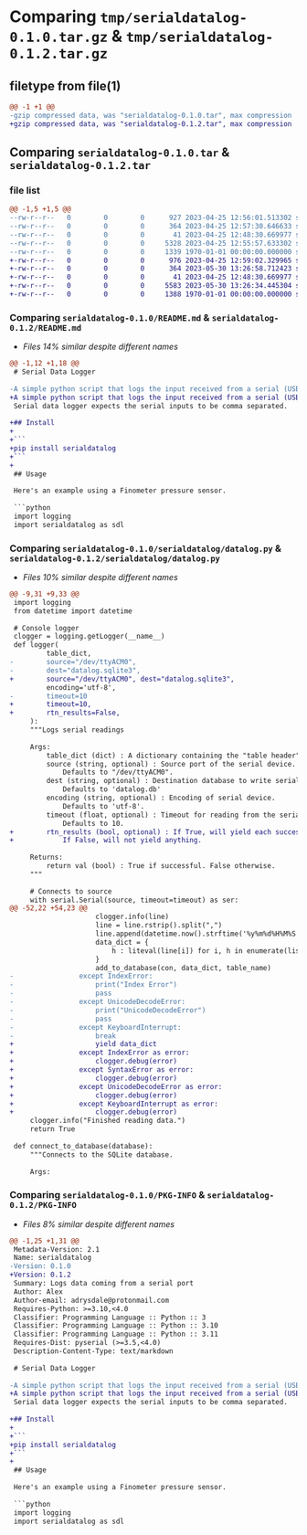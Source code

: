 # Comparing `tmp/serialdatalog-0.1.0.tar.gz` & `tmp/serialdatalog-0.1.2.tar.gz`

## filetype from file(1)

```diff
@@ -1 +1 @@
-gzip compressed data, was "serialdatalog-0.1.0.tar", max compression
+gzip compressed data, was "serialdatalog-0.1.2.tar", max compression
```

## Comparing `serialdatalog-0.1.0.tar` & `serialdatalog-0.1.2.tar`

### file list

```diff
@@ -1,5 +1,5 @@
--rw-r--r--   0        0        0      927 2023-04-25 12:56:01.513302 serialdatalog-0.1.0/README.md
--rw-r--r--   0        0        0      364 2023-04-25 12:57:30.646633 serialdatalog-0.1.0/pyproject.toml
--rw-r--r--   0        0        0       41 2023-04-25 12:48:30.669977 serialdatalog-0.1.0/serialdatalog/__init__.py
--rw-r--r--   0        0        0     5328 2023-04-25 12:55:57.633302 serialdatalog-0.1.0/serialdatalog/datalog.py
--rw-r--r--   0        0        0     1339 1970-01-01 00:00:00.000000 serialdatalog-0.1.0/PKG-INFO
+-rw-r--r--   0        0        0      976 2023-04-25 12:59:02.329965 serialdatalog-0.1.2/README.md
+-rw-r--r--   0        0        0      364 2023-05-30 13:26:58.712423 serialdatalog-0.1.2/pyproject.toml
+-rw-r--r--   0        0        0       41 2023-04-25 12:48:30.669977 serialdatalog-0.1.2/serialdatalog/__init__.py
+-rw-r--r--   0        0        0     5583 2023-05-30 13:26:34.445304 serialdatalog-0.1.2/serialdatalog/datalog.py
+-rw-r--r--   0        0        0     1388 1970-01-01 00:00:00.000000 serialdatalog-0.1.2/PKG-INFO
```

### Comparing `serialdatalog-0.1.0/README.md` & `serialdatalog-0.1.2/README.md`

 * *Files 14% similar despite different names*

```diff
@@ -1,12 +1,18 @@
 # Serial Data Logger
 
-A simple python script that logs the input received from a serial (USB) input to an SQLite database along with logging the time stamp (in the format YYMMDDHHMMSS) of the received message.
+A simple python script that logs the input received from a serial (USB) input to an SQLite database along with logging the time stamp (in the format `YYMMDDHHMMSS`) of the received message.
 Serial data logger expects the serial inputs to be comma separated.
 
+## Install
+
+```
+pip install serialdatalog
+```
+
 ## Usage
 
 Here's an example using a Finometer pressure sensor.
 
 ```python
 import logging
 import serialdatalog as sdl
```

### Comparing `serialdatalog-0.1.0/serialdatalog/datalog.py` & `serialdatalog-0.1.2/serialdatalog/datalog.py`

 * *Files 10% similar despite different names*

```diff
@@ -9,31 +9,33 @@
 import logging
 from datetime import datetime
 
 # Console logger
 clogger = logging.getLogger(__name__)
 def logger(
         table_dict,
-        source="/dev/ttyACM0",
-        dest="datalog.sqlite3",
+        source="/dev/ttyACM0", dest="datalog.sqlite3",
         encoding='utf-8',
-        timeout=10
+        timeout=10,
+        rtn_results=False,
     ):
     """Logs serial readings
 
     Args:
         table_dict (dict) : A dictionary containing the "table header" : "data type".
         source (string, optional) : Source port of the serial device.
             Defaults to "/dev/ttyACM0".
         dest (string, optional) : Destination database to write serial output to.
             Defaults to 'datalog.db'
         encoding (string, optional) : Encoding of serial device. 
             Defaults to 'utf-8'.
         timeout (float, optional) : Timeout for reading from the serial port.
             Defaults to 10.
+        rtn_results (bool, optional) : If True, will yield each successful line.
+            If False, will not yield anything.
 
     Returns:
         return val (bool) : True if successful. False otherwise.
     """
 
     # Connects to source
     with serial.Serial(source, timeout=timeout) as ser:
@@ -52,22 +54,23 @@
                     clogger.info(line)
                     line = line.rstrip().split(",")
                     line.append(datetime.now().strftime('%y%m%d%H%M%S'))
                     data_dict = {
                         h : liteval(line[i]) for i, h in enumerate(list(table_dict.keys()))
                     }
                     add_to_database(con, data_dict, table_name)
-                except IndexError:
-                    print("Index Error")
-                    pass
-                except UnicodeDecodeError:
-                    print("UnicodeDecodeError")
-                    pass
-                except KeyboardInterrupt:
-                    break
+                    yield data_dict
+                except IndexError as error:
+                    clogger.debug(error)
+                except SyntaxError as error:
+                    clogger.debug(error)
+                except UnicodeDecodeError as error:
+                    clogger.debug(error)
+                except KeyboardInterrupt as error:
+                    clogger.debug(error)
     clogger.info("Finished reading data.")
     return True
 
 def connect_to_database(database):
     """Connects to the SQLite database.
 
     Args:
```

### Comparing `serialdatalog-0.1.0/PKG-INFO` & `serialdatalog-0.1.2/PKG-INFO`

 * *Files 8% similar despite different names*

```diff
@@ -1,25 +1,31 @@
 Metadata-Version: 2.1
 Name: serialdatalog
-Version: 0.1.0
+Version: 0.1.2
 Summary: Logs data coming from a serial port
 Author: Alex
 Author-email: adrysdale@protonmail.com
 Requires-Python: >=3.10,<4.0
 Classifier: Programming Language :: Python :: 3
 Classifier: Programming Language :: Python :: 3.10
 Classifier: Programming Language :: Python :: 3.11
 Requires-Dist: pyserial (>=3.5,<4.0)
 Description-Content-Type: text/markdown
 
 # Serial Data Logger
 
-A simple python script that logs the input received from a serial (USB) input to an SQLite database along with logging the time stamp (in the format YYMMDDHHMMSS) of the received message.
+A simple python script that logs the input received from a serial (USB) input to an SQLite database along with logging the time stamp (in the format `YYMMDDHHMMSS`) of the received message.
 Serial data logger expects the serial inputs to be comma separated.
 
+## Install
+
+```
+pip install serialdatalog
+```
+
 ## Usage
 
 Here's an example using a Finometer pressure sensor.
 
 ```python
 import logging
 import serialdatalog as sdl
```

